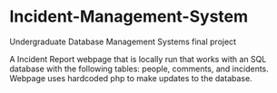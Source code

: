 # Incident-Management-System
Undergraduate Database Management Systems final project

A Incident Report webpage that is locally run that works with an SQL database with the following tables: people, comments, and incidents. 
Webpage uses hardcoded php to make updates to the database.
